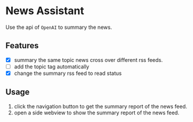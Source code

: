 # News Assistant

Use the api of `OpenAI` to summary the news.

## Features

- [x] summary the same topic news cross over different rss feeds.
- [ ] add the topic tag automatically
- [x] change the summary rss feed to read status

## Usage

1. click the navigation button to get the summary report of the news feed.
2. open a side webview to show the summary report of the news feed.
